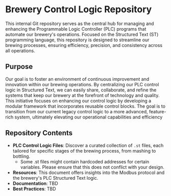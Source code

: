 # Brewery Control Logic Repository

This internal Git repository serves as the central hub for managing and enhancing the Programmable Logic Controller (PLC) programs that automate our brewery's operations. Focused on the Structured Text (ST) programming language, this repository is designed to streamline our brewing processes, ensuring efficiency, precision, and consistency across all operations. 

## Purpose

Our goal is to foster an environment of continuous improvement and innovation within our brewing operations. By centralizing our PLC control logic in Structured Text, we can easily share, collaborate, and refine the systems that keep our brewery at the forefront of technology and quality. This initiative focuses on enhancing our control logic by developing a modular framework that incorporates reusable control blocks. The goal is to transition from our current legacy control logic to a more advanced, feature-rich system, ultimately elevating our operational capabilities and efficiency

## Repository Contents

- **PLC Control Logic Files**: Discover a curated collection of `.st` files, each tailored for specific stages of the brewing process, from mashing to bottling.
  - Some .st files might contain hardcoded addresses for certain variables. Please ensure that this does not conflict with your design.
- **Resources**: This document offers insights into the Modbus protocol and the brewery's PLC Structured Text logic.
- **Documentation**: TBD
- **Best Practices**: TBD